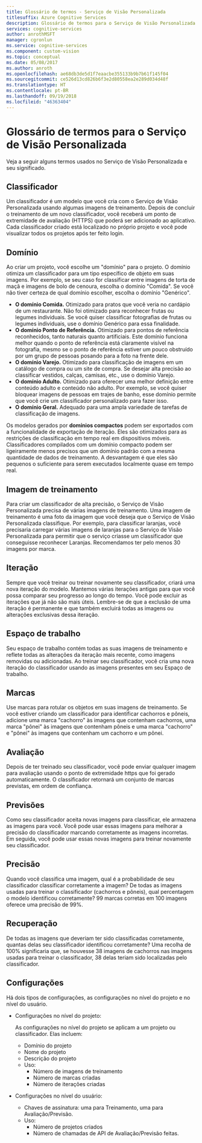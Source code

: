 ```yaml
---
title: Glossário de termos - Serviço de Visão Personalizada
titlesuffix: Azure Cognitive Services
description: Glossário de termos para o Serviço de Visão Personalizada.
services: cognitive-services
author: anrothMSFT
manager: cgronlun
ms.service: cognitive-services
ms.component: custom-vision
ms.topic: conceptual
ms.date: 05/08/2017
ms.author: anroth
ms.openlocfilehash: ae68db3de5d1f7eaacbe355133b9b7b61f145f04
ms.sourcegitcommit: ce526d13cd826b6f3e2d80558ea2e289d034d48f
ms.translationtype: HT
ms.contentlocale: pt-BR
ms.lasthandoff: 09/19/2018
ms.locfileid: "46363404"
---
```

# <a name="glossary-of-terms-for-custom-vision-service"></a>Glossário de termos para o Serviço de Visão Personalizada

Veja a seguir alguns termos usados no Serviço de Visão Personalizada e seu significado.

## <a name="classifier"></a>Classificador

Um classificador é um modelo que você cria com o Serviço de Visão Personalizada usando algumas imagens de treinamento. Depois de concluir o treinamento de um novo classificador, você receberá um ponto de extremidade de avaliação (HTTPS) que poderá ser adicionado ao aplicativo. Cada classificador criado está localizado no próprio projeto e você pode visualizar todos os projetos após ter feito login.

## <a name="domain"></a>Domínio

Ao criar um projeto, você escolhe um "domínio" para o projeto. O domínio otimiza um classificador para um tipo específico de objeto em suas imagens. Por exemplo, se seu caso for classificar entre imagens de torta de maçã e imagens de bolo de cenoura, escolha o domínio "Comida". Se você não tiver certeza de qual domínio escolher, escolha o domínio "Genérico".

- **O domínio Comida.** Otimizado para pratos que você veria no cardápio de um restaurante. Não foi otimizado para reconhecer frutas ou legumes individuais. Se você quiser classificar fotografias de frutas ou legumes individuais, use o domínio Genérico para essa finalidade.
- **O domínio Ponto de Referência.** Otimizado para pontos de referência reconhecidos, tanto naturais quanto artificiais. Este domínio funciona melhor quando o ponto de referência está claramente visível na fotografia, mesmo se o ponto de referência estiver um pouco obstruído por um grupo de pessoas posando para a foto na frente dele.
- **O domínio Varejo.** Otimizado para classificação de imagens em um catálogo de compra ou um site de compra. Se desejar alta precisão ao classificar vestidos, calças, camisas, etc., use o domínio Varejo.
- **O domínio Adulto.** Otimizado para oferecer uma melhor definição entre conteúdo adulto e conteúdo não adulto. Por exemplo, se você quiser bloquear imagens de pessoas em trajes de banho, esse domínio permite que você crie um classificador personalizado para fazer isso.
- **O domínio Geral.** Adequado para uma ampla variedade de tarefas de classificação de imagens.

Os modelos gerados por **domínios compactos** podem ser exportados com a funcionalidade de exportação de iteração. Eles são otimizados para as restrições de classificação em tempo real em dispositivos móveis. Classificadores compilados com um domínio compacto podem ser ligeiramente menos precisos que um domínio padrão com a mesma quantidade de dados de treinamento. A desvantagem é que eles são pequenos o suficiente para serem executados localmente quase em tempo real. 

## <a name="training-image"></a>Imagem de treinamento

Para criar um classificador de alta precisão, o Serviço de Visão Personalizada precisa de várias imagens de treinamento. Uma imagem de treinamento é uma foto da imagem que você deseja que o Serviço de Visão Personalizada classifique. Por exemplo, para classificar laranjas, você precisaria carregar várias imagens de laranjas para o Serviço de Visão Personalizada para permitir que o serviço criasse um classificador que conseguisse reconhecer Laranjas. Recomendamos ter pelo menos 30 imagens por marca.

## <a name="iteration"></a>Iteração

Sempre que você treinar ou treinar novamente seu classificador, criará uma nova iteração do modelo. Mantemos várias iterações antigas para que você possa comparar seu progresso ao longo do tempo. Você pode excluir as iterações que já não são mais úteis. Lembre-se de que a exclusão de uma iteração é permanente e que também excluirá todas as imagens ou alterações exclusivas dessa iteração. 

## <a name="workspace"></a>Espaço de trabalho

Seu espaço de trabalho contém todas as suas imagens de treinamento e reflete todas as alterações da iteração mais recente, como imagens removidas ou adicionadas. Ao treinar seu classificador, você cria uma nova iteração do classificador usando as imagens presentes em seu Espaço de trabalho.

## <a name="tags"></a>Marcas

Use marcas para rotular os objetos em suas imagens de treinamento. Se você estiver criando um classificador para identificar cachorros e pôneis, adicione uma marca "cachorro" às imagens que contenham cachorros, uma marca "pônei" às imagens que contenham pôneis e uma marca "cachorro" e "pônei" às imagens que contenham um cachorro e um pônei.

## <a name="evaluation"></a>Avaliação

Depois de ter treinado seu classificador, você pode enviar qualquer imagem para avaliação usando o ponto de extremidade https que foi gerado automaticamente. O classificador retornará um conjunto de marcas previstas, em ordem de confiança.

## <a name="predictions"></a>Previsões

Como seu classificador aceita novas imagens para classificar, ele armazena as imagens para você. Você pode usar essas imagens para melhorar a precisão do classificador marcando corretamente as imagens incorretas. Em seguida, você pode usar essas novas imagens para treinar novamente seu classificador.

## <a name="precision"></a>Precisão

Quando você classifica uma imagem, qual é a probabilidade de seu classificador classificar corretamente a imagem? De todas as imagens usadas para treinar o classificador (cachorros e pôneis), qual percentagem o modelo identificou corretamente? 99 marcas corretas em 100 imagens oferece uma precisão de 99%.

## <a name="recall"></a>Recuperação

De todas as imagens que deveriam ter sido classificadas corretamente, quantas delas seu classificador identificou corretamente? Uma recolha de 100% significaria que, se houvesse 38 imagens de cachorros nas imagens usadas para treinar o classificador, 38 delas teriam sido localizadas pelo classificador.

## <a name="settings"></a>Configurações

Há dois tipos de configurações, as configurações no nível do projeto e no nível do usuário.

- Configurações no nível do projeto: 
  
  As configurações no nível do projeto se aplicam a um projeto ou classificador. Elas incluem:

   - Domínio do projeto
   - Nome do projeto
   - Descrição do projeto
   - Uso:
      - Número de imagens de treinamento
      - Número de marcas criadas
      - Número de iterações criadas

- Configurações no nível do usuário: 
   - Chaves de assinatura: uma para Treinamento, uma para Avaliação/Previsão.
   - Uso:
      - Número de projetos criados
      - Número de chamadas de API de Avaliação/Previsão feitas.
